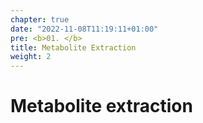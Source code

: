 ```yaml
---
chapter: true
date: "2022-11-08T11:19:11+01:00"
pre: <b>01. </b>
title: Metabolite Extraction
weight: 2
---
```


# Metabolite extraction
